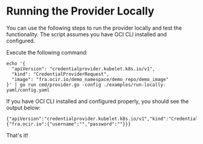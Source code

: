 # Running the Provider Locally

You can use the following steps to run the provider locally and test the functionality. The script assumes you have OCI CLI installed and configured.

Execute the following command:
```
echo '{
  "apiVersion": "credentialprovider.kubelet.k8s.io/v1",
  "kind": "CredentialProviderRequest",
  "image": "fra.ocir.io/demo_namespace/demo_repo/demo_image"
}' | go run cmd/provider.go -config ./examples/run-locally-yaml/config.yaml
```

If you have OCI CLI installed and configured properly, you should see the output below:
```
{"apiVersion":"credentialprovider.kubelet.k8s.io/v1","kind":"CredentialProviderResponse","cacheKeyType":"Registry","cacheDuration":"0h59m0s","auth":{"fra.ocir.io":{"username":"","password":""}}}
```

That's it!

